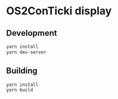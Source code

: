 # OS2ConTicki display

## Development

```sh
yarn install
yarn dev-server
```

## Building

```sh
yarn install
yarn build
```
